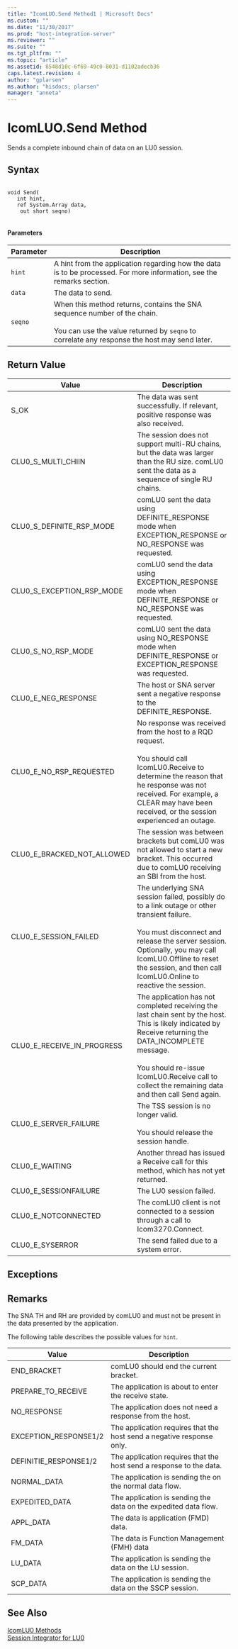 ```yaml
---
title: "IcomLUO.Send Method1 | Microsoft Docs"
ms.custom: ""
ms.date: "11/30/2017"
ms.prod: "host-integration-server"
ms.reviewer: ""
ms.suite: ""
ms.tgt_pltfrm: ""
ms.topic: "article"
ms.assetid: 8548d10c-6f69-49c0-8031-d1102adecb36
caps.latest.revision: 4
author: "gplarsen"
ms.author: "hisdocs; plarsen"
manager: "anneta"
---
```

# IcomLUO.Send Method
Sends a complete inbound chain of data on an LU0 session.  
  
## Syntax  
  
```  
  
void Send(  
   int hint,  
   ref System.Array data,  
    out short seqno)  
  
```  
  
#### Parameters  
  
|Parameter|Description|  
|---------------|-----------------|  
|`hint`|A hint from the application regarding how the data is to be processed. For more information, see the remarks section.|  
|`data`|The data to send.|  
|`seqno`|When this method returns, contains the SNA sequence number of the chain.<br /><br /> You can use the value returned by `seqno` to correlate any response the host may send later.|  
  
## Return Value  
  
|Value|Description|  
|-----------|-----------------|  
|S_OK|The data was sent successfully. If relevant, positive response was also received.|  
|CLU0_S_MULTI_CHIIN|The session does not support multi-RU chains, but the data was larger than the RU size. comLU0 sent the data as a sequence of single RU chains.|  
|CLU0_S_DEFINITE_RSP_MODE|comLU0 sent the data using DEFINITE_RESPONSE mode when EXCEPTION_RESPONSE or NO_RESPONSE was requested.|  
|CLU0_S_EXCEPTION_RSP_MODE|comLU0 send the data using EXCEPTION_RESPONSE mode when DEFINITE_RESPONSE or NO_RESPONSE was requested.|  
|CLU0_S_NO_RSP_MODE|comLU0 sent the data using NO_RESPONSE mode when DEFINITE_RESPONSE or EXCEPTION_RESPONSE was requested.|  
|CLU0_E_NEG_RESPONSE|The host or SNA server sent a negative response to the DEFINITE_RESPONSE.|  
|CLU0_E_NO_RSP_REQUESTED|No response was received from the host to a RQD request.<br /><br /> You should call IcomLU0.Receive to determine the reason that he response was not received. For example, a CLEAR may have been received, or the session experienced an outage.|  
|CLU0_E_BRACKED_NOT_ALLOWED|The session was between brackets but comLU0 was not allowed to start a new bracket. This occurred due to comLU0 receiving an SBI from the host.|  
|CLU0_E_SESSION_FAILED|The underlying SNA session failed, possibly do to a link outage or other transient failure.<br /><br /> You must disconnect and release the server session. Optionally, you may call IcomLU0.Offline to reset the session, and then call IcomLU0.Online to reactive the session.|  
|CLU0_E_RECEIVE_IN_PROGRESS|The application has not completed receiving the last chain sent by the host. This is likely indicated by Receive returning the DATA_INCOMPLETE message.<br /><br /> You should re-issue IcomLU0.Receive call to collect the remaining data and then call Send again.|  
|CLU0_E_SERVER_FAILURE|The TSS session is no longer valid.<br /><br /> You should release the session handle.|  
|CLU0_E_WAITING|Another thread has issued a Receive call for this method, which has not yet returned.|  
|CLU0_E_SESSIONFAILURE|The LU0 session failed.|  
|CLU0_E_NOTCONNECTED|The comLU0 client is not connected to a session through a call to Icom3270.Connect.|  
|CLU0_E_SYSERROR|The send failed due to a system error.|  
  
## Exceptions  
  
## Remarks  
 The SNA TH and RH are provided by comLU0 and must not be present in the data presented by the application.  
  
 The following table describes the possible values for `hint`.  
  
|Value|Description|  
|-----------|-----------------|  
|END_BRACKET|comLU0 should end the current bracket.|  
|PREPARE_TO_RECEIVE|The application is about to enter the receive state.|  
|NO_RESPONSE|The application does not need a response from the host.|  
|EXCEPTION_RESPONSE1/2|The application requires that the host send a negative response only.|  
|DEFINITIE_RESPONSE1/2|The application requires that the host send a response to the data.|  
|NORMAL_DATA|The application is sending the on the normal data flow.|  
|EXPEDITED_DATA|The application is sending the data on the expedited data flow.|  
|APPL_DATA|The data is application (FMD) data.|  
|FM_DATA|The data is Function Management (FMH) data|  
|LU_DATA|The application is sending the data on the LU session.|  
|SCP_DATA|The application is sending the data on the SSCP session.|  
  
## See Also  
 [IcomLU0 Methods](../core/icomlu0-methods1.md)   
 [Session Integrator for LU0](./session-integrator-for-lu02.md)